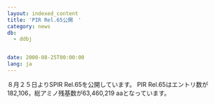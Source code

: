 ```yaml
---
layout: indexed_content
title: 'PIR Rel.65公開　'
category: news
db:
  - ddbj


date: 2000-08-25T00:00:00
lang: ja
---
```


８月２５日よりSPIR Rel.65を公開しています。 PIR Rel.65はエントリ数が182,106，総アミノ残基数が63,460,219 aaとなっています。
